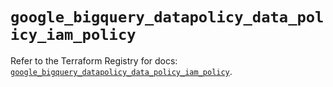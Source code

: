 # `google_bigquery_datapolicy_data_policy_iam_policy`

Refer to the Terraform Registry for docs: [`google_bigquery_datapolicy_data_policy_iam_policy`](https://registry.terraform.io/providers/hashicorp/google-beta/6.1.0/docs/resources/google_bigquery_datapolicy_data_policy_iam_policy).

